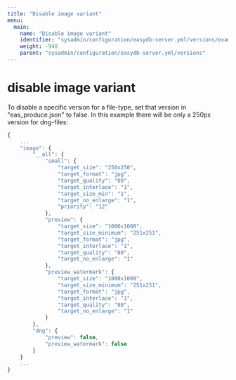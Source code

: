 ```yaml
---
title: "Disable image variant"
menu:
  main:
    name: "Disable image variant"
    identifier: "sysadmin/configuration/easydb-server.yml/versions/example_disable"
    weight: -948
    parent: "sysadmin/configuration/easydb-server.yml/versions"
---
```


# disable image variant

To disable a specific version for a file-type, set that version in "eas_produce.json" to false. In this example there will be only a 250px version for dng-files:

```javascript
{
    ...
    "image": {
        "__all": {
            "small": {
                "target_size": "250x250",
                "target_format": "jpg",
                "target_quality": "80",
                "target_interlace": "1",
                "target_size_min": "1",
                "target_no_enlarge": "1",
                "priority": "12"
            },
            "preview": {
                "target_size": "1000x1000",
                "target_size_minimum": "251x251",
                "target_format": "jpg",
                "target_interlace": "1",
                "target_quality": "80",
                "target_no_enlarge": "1"
            },
            "preview_watermark": {
                "target_size": "1000x1000",
                "target_size_minimum": "251x251",
                "target_format": "jpg",
                "target_interlace": "1",
                "target_quality": "80",
                "target_no_enlarge": "1"
            }
        },
        "dng": {
            "preview": false,
            "preview_watermark": false
        }
    }
    ...
}
```
